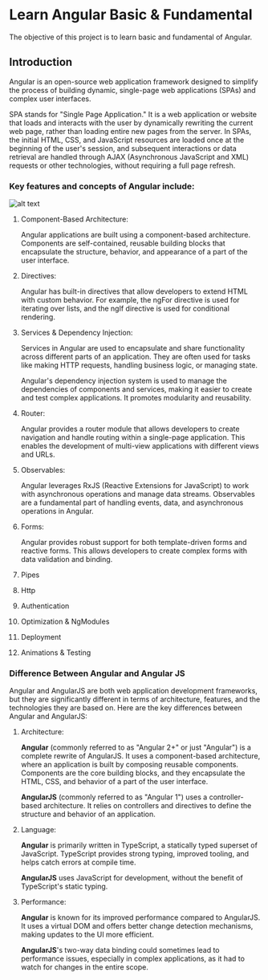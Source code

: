 # Learn Angular Basic & Fundamental

The objective of this project is to learn basic and fundamental of Angular.

## Introduction

Angular is an open-source web application framework designed to simplify the process of building dynamic, single-page web applications (SPAs) and complex user interfaces.

SPA stands for "Single Page Application." It is a web application or website that loads and interacts with the user by dynamically rewriting the current web page, rather than loading entire new pages from the server. In SPAs, the initial HTML, CSS, and JavaScript resources are loaded once at the beginning of the user's session, and subsequent interactions or data retrieval are handled through AJAX (Asynchronous JavaScript and XML) requests or other technologies, without requiring a full page refresh.

### Key features and concepts of Angular include:

![alt text](https://github.com/adrian95c/learn-angular-bf0904/src/assets/images/angular-structure.jpg)

1. Component-Based Architecture: 

   Angular applications are built using a component-based architecture.
   Components are self-contained, reusable building blocks that encapsulate the structure, behavior, and appearance of a part of the user interface.

2. Directives: 

   Angular has built-in directives that allow developers to extend HTML with custom behavior. 
   For example, the ngFor directive is used for iterating over lists, and the ngIf directive is used for conditional rendering.

3. Services & Dependency Injection: 

   Services in Angular are used to encapsulate and share functionality across different parts of an application. 
   They are often used for tasks like making HTTP requests, handling business logic, or managing state.

   Angular's dependency injection system is used to manage the dependencies of components and services, making it easier to create and test complex applications. 
   It promotes modularity and reusability.

4. Router: 

   Angular provides a router module that allows developers to create navigation and handle routing within a single-page application. 
   This enables the development of multi-view applications with different views and URLs.

5. Observables: 

   Angular leverages RxJS (Reactive Extensions for JavaScript) to work with asynchronous operations and manage data streams. 
   Observables are a fundamental part of handling events, data, and asynchronous operations in Angular.

6. Forms: 

   Angular provides robust support for both template-driven forms and reactive forms. 
   This allows developers to create complex forms with data validation and binding.

7. Pipes <TBU>
8. Http <TBU>
9. Authentication <TBU>
10. Optimization & NgModules <TBU>
11. Deployment <TBU>
12. Animations & Testing <TBU>


### Difference Between Angular and Angular JS

Angular and AngularJS are both web application development frameworks, but they are significantly different in terms of architecture, features, and the technologies they are based on. 
Here are the key differences between Angular and AngularJS:

1. Architecture:

   **Angular** (commonly referred to as "Angular 2+" or just "Angular") is a complete rewrite of AngularJS. 
   It uses a component-based architecture, where an application is built by composing reusable components. 
   Components are the core building blocks, and they encapsulate the HTML, CSS, and behavior of a part of the user interface.
 
   **AngularJS** (commonly referred to as "Angular 1") uses a controller-based architecture. 
   It relies on controllers and directives to define the structure and behavior of an application.

2. Language:

   **Angular** is primarily written in TypeScript, a statically typed superset of JavaScript. 
   TypeScript provides strong typing, improved tooling, and helps catch errors at compile time.

   **AngularJS** uses JavaScript for development, without the benefit of TypeScript's static typing.

3. Performance:

   **Angular** is known for its improved performance compared to AngularJS. 
   It uses a virtual DOM and offers better change detection mechanisms, making updates to the UI more efficient.

   **AngularJS**'s two-way data binding could sometimes lead to performance issues, especially in complex applications, as it had to watch for changes in the entire scope.
